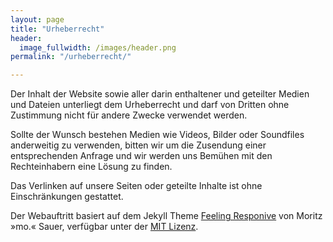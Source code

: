 ```yaml
---
layout: page
title: "Urheberrecht"
header:
  image_fullwidth: /images/header.png
permalink: "/urheberrecht/"

---
```


Der Inhalt der Website sowie aller darin enthaltener und geteilter Medien und Dateien  unterliegt dem Urheberrecht und darf von Dritten ohne Zustimmung nicht für andere Zwecke verwendet werden. 

Sollte der Wunsch bestehen Medien wie Videos, Bilder oder Soundfiles anderweitig zu verwenden, bitten wir um die Zusendung einer entsprechenden Anfrage und wir werden uns Bemühen mit den Rechteinhabern eine Lösung zu finden. 

Das Verlinken auf unsere Seiten oder geteilte Inhalte ist ohne Einschränkungen gestattet. 

Der Webauftritt basiert auf dem Jekyll Theme [Feeling Responive](https://github.com/Phlow/feeling-responsive)
von Moritz »mo.« Sauer, verfügbar unter der [MIT Lizenz](https://github.com/Phlow/feeling-responsive/blob/gh-pages/LICENSE). 
